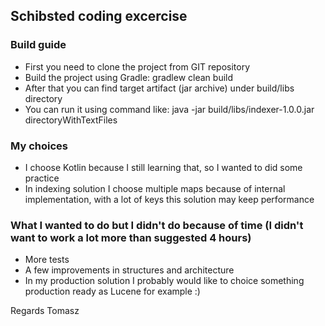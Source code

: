 ## Schibsted coding excercise

### Build guide
- First you need to clone the project from GIT repository
- Build the project using Gradle: gradlew clean build
- After that you can find target artifact (jar archive) under build/libs directory
- You can run it using command like: java -jar build/libs/indexer-1.0.0.jar directoryWithTextFiles

### My choices
- I choose Kotlin because I still learning that, so I wanted to did some practice
- In indexing solution I choose multiple maps because of internal implementation, with a lot of keys this solution may keep performance

### What I wanted to do but I didn't do because of time (I didn't want to work a lot more than suggested 4 hours)
- More tests
- A few improvements in structures and architecture
- In my production solution I probably would like to choice something production ready as Lucene for example :)

Regards
Tomasz
